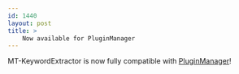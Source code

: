 ```yaml
---
id: 1440
layout: post
title: >
    Now available for PluginManager
---
```


MT-KeywordExtractor is now fully compatible with <a href="http://www.majordojo.com/projects/PluginManager/">PluginManager</a>!
